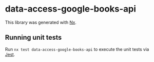 # data-access-google-books-api

This library was generated with [Nx](https://nx.dev).

## Running unit tests

Run `nx test data-access-google-books-api` to execute the unit tests via [Jest](https://jestjs.io).
